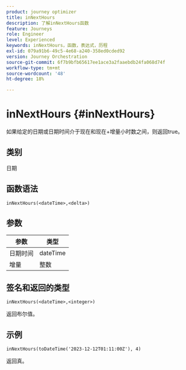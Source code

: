 ```yaml
---
product: journey optimizer
title: inNextHours
description: 了解inNextHours函数
feature: Journeys
role: Engineer
level: Experienced
keywords: inNextHours，函数，表达式，历程
exl-id: 079a91b6-49c5-4e68-a240-358ed0cded92
version: Journey Orchestration
source-git-commit: 6f7b9bfb65617ee1ace3a2faaebdb24fa068d74f
workflow-type: tm+mt
source-wordcount: '48'
ht-degree: 18%

---
```


# inNextHours {#inNextHours}

如果给定的日期或日期时间介于现在和现在+增量小时数之间，则返回true。

## 类别

日期

## 函数语法

`inNextHours(<dateTime>,<delta>)`

## 参数

| 参数 | 类型 |
|-----------|------------------|
| 日期时间 | dateTime |
| 增量 | 整数 |

## 签名和返回的类型

`inNextHours(<dateTime>,<integer>)`

返回布尔值。

## 示例

`inNextHours(toDateTime('2023-12-12T01:11:00Z'), 4)`

返回真。
